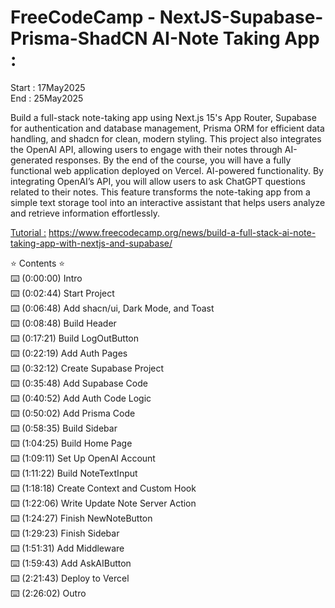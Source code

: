 # FreeCodeCamp - NextJS-Supabase-Prisma-ShadCN AI-Note Taking App :

Start : 17May2025 </br>
End : 25May2025</br>

Build a full-stack note-taking app using Next.js 15's App Router, Supabase for authentication and database management, Prisma ORM for efficient data handling, and shadcn for clean, modern styling. This project also integrates the OpenAI API, allowing users to engage with their notes through AI-generated responses. By the end of the course, you will have a fully functional web application deployed on Vercel. AI-powered functionality. By integrating OpenAI’s API, you will allow users to ask ChatGPT questions related to their notes. This feature transforms the note-taking app from a simple text storage tool into an interactive assistant that helps users analyze and retrieve information effortlessly.

[Tutorial :](https://www.youtube.com/watch?v=6ChzCaljcaI) https://www.freecodecamp.org/news/build-a-full-stack-ai-note-taking-app-with-nextjs-and-supabase/

⭐️ Contents ⭐️</br>
⌨️ (0:00:00) Intro </br>
⌨️ (0:02:44) Start Project</br>
⌨️ (0:06:48) Add shacn/ui, Dark Mode, and Toast</br>
⌨️ (0:08:48) Build Header</br>
⌨️ (0:17:21) Build LogOutButton</br>
⌨️ (0:22:19) Add Auth Pages</br>
⌨️ (0:32:12) Create Supabase Project</br>
⌨️ (0:35:48) Add Supabase Code</br>
⌨️ (0:40:52) Add Auth Code Logic</br>
⌨️ (0:50:02) Add Prisma Code</br>
⌨️ (0:58:35) Build Sidebar</br>
⌨️ (1:04:25) Build Home Page</br>
⌨️ (1:09:11) Set Up OpenAI Account</br>
⌨️ (1:11:22) Build NoteTextInput</br>
⌨️ (1:18:18) Create Context and Custom Hook</br>
⌨️ (1:22:06) Write Update Note Server Action</br>
⌨️ (1:24:27) Finish NewNoteButton</br>
⌨️ (1:29:23) Finish Sidebar</br>
⌨️ (1:51:31) Add Middleware</br>
⌨️ (1:59:43) Add AskAIButton</br>
⌨️ (2:21:43) Deploy to Vercel</br>
⌨️ (2:26:02) Outro</br>
</br>

